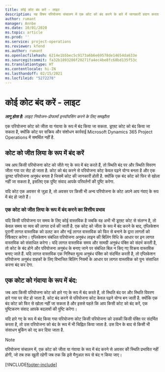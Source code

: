 ```yaml
---
title: कोई कोट बंद करें - लाइट
description: यह विषय परियोजना संचालन में एक कोट को बंद करने के बारे में जानकारी प्रदान करता है.
author: rumant
manager: Annbe
ms.date: 10/01/2020
ms.topic: article
ms.prod: ''
ms.service: project-operations
ms.reviewer: kfend
ms.author: rumant
ms.openlocfilehash: 6214e1b5bec5c9173a6b6e69578de14654da633e
ms.sourcegitcommit: fa32b1893286f20271fa4ec4be8fc68bd135f53c
ms.translationtype: HT
ms.contentlocale: hi-IN
ms.lasthandoff: 02/15/2021
ms.locfileid: "5272278"
---
```

# <a name="close-a-quote---lite"></a>कोई कोट बंद करें - लाइट

_**लागू होता है:** लाइट नियोजन-प्रोफार्मा इनवॉयसिंग करने के लिए समझौता_

एक परियोजना कोट को जीता या गंवाया के रूप में बंद किया जा सकता. ड्राफ़्ट कोट को बंद किया जा सकता है, क्योंकि कोट पर सक्रिय और संशोधन कार्रवाई Microsoft Dynamics 365 Project Operations में समर्थित नहीं है.

## <a name="close-a-quote-as-won"></a>कोट को जीत लिया के रूप में बंद करें

जब आप किसी परियोजना कोट को जीते गए के रूप में बंद करते हैं, तो स्थिति बंद पर और स्थिति विवरण जीता गया पर सेट हो जाता है. कोट को बंद करने से परियोजना कोट केवल पढ़ने योग्य बनता है और एक ड्राफ्ट परियोजना अनुबंध बनता है जिसमें कोट की जानकारी होती है. क्योंकि एक बंद कोट को फिर से खोला नहीं जा सकता है, इसलिए एक पुष्टि संवाद आपके परिवर्तनों की पुष्टि करेगा.

यदि कोट एक अवसर से जुड़ा है, तो अवसर पर किसी भी अन्य परियोजना के कोट अपने आप गंवाए के रूप में बंद हो जाते हैं।

### <a name="financial-impact-of-closing-a-quote-as-won"></a>एक कोट को जीत लिया के रूप में बंद करने का वित्तीय प्रभाव

यदि किसी परियोजना पर समय के लिए कोई वास्तविक है जबकि वह अभी भी ड्राफ़्ट कोट से संलग्न है, तो केवल समय या व्यय की लागत दर्ज की जाती है. एक कोट को जीता के रूप में बंद करने के बाद, एप्लिकेशन पुरानी लागत वास्तविक को उलट कर और नई लागत वास्तविक को फिर से बनाने के द्वारा लागतों को रिफैक्टर करेगा। एप्लिकेशन संबंधित परियोजना अनुबंध लाइन की बिलिंग विधि के आधार पर इन लागत वास्तविक को संसाधित करेगा। यदि लागत वास्तविक समय और सामग्री अनुबंध पंक्ति को संदर्भ करती है, तो कोट के बंद होने और परियोजना अनुबंध के बनाए जाने पर संबंधित बिल न किए गए विक्रय वास्तविक बनाए जाते हैं. यदि लागत वास्तविक एक निश्चित मूल्य अनुबंध पंक्ति को संदर्भित करती है, तो एप्लिकेशन परियोजना अनुबंध ग्राहकों के लिए विभाजित बिलिंग नियमों के आधार पर लागत वास्तविक को पुनः संसाधित करना बंद कर देगा.

## <a name="closing-a-quote-as-lost"></a>एक कोट को गंवाया के रूप में बंद:

जब आप किसी परियोजना कोट को हारे गए के रूप में बंद करते हैं, तो स्थिति बंद पर और स्थिति विवरण हारे गया पर सेट हो जाता है. कोट बंद करने से परियोजना कोट केवल पढ़ने योग्य बन जाती है. क्योंकि एक बंद कोट को फिर से खोला नहीं जा सकता है और इससे पहले कि आप किसी कोट को बंद करें, एक पुष्टिकरण संवाद आपके बदलावों की पुष्टि करेगा।

यदि हारे गए के रूप में बंद किया गया परियोजना कोट किसी परियोजना को उसकी किसी पंक्ति पर संदर्भित करता है, तो उस परियोजना को बंद के रूप में भी चिह्नित किया जाता है. उस दिन के बाद से किसी भी संसाधन बुकिंग को रद्द कर दिया जाता है.

> [!NOTE]
> परियोजना संचालन में, एक कोट को जीता या गंवाया के रूप में बंद करने से अवसर की स्थिति प्रभावित नहीं होगी, जो तब तक खुली रहेगी जब तक कि इसे मैनुअल रूप से बंद न किया जाए।


[!INCLUDE[footer-include](../../includes/footer-banner.md)]
